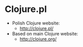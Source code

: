 # Clojure.pl

* Polish Clojure website:
  * http://clojure.pl/
* Based on main Clojure website:
  * http://clojure.org/